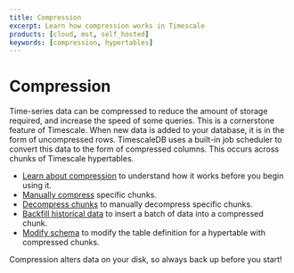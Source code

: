 ```yaml
---
title: Compression
excerpt: Learn how compression works in Timescale
products: [cloud, mst, self_hosted]
keywords: [compression, hypertables]
---
```


# Compression

Time-series data can be compressed to reduce the amount of storage required, and
increase the speed of some queries. This is a cornerstone feature of
Timescale. When new data is added to your database, it is in the form of
uncompressed rows. TimescaleDB uses a built-in job scheduler to convert this
data to the form of compressed columns. This occurs across chunks of Timescale
hypertables.

*   [Learn about compression][compression] to understand how it works before you
    begin using it.
*   [Manually compress][manual-compression] specific chunks.
*   [Decompress chunks][decompress-chunks] to manually decompress specific chunks.
*   [Backfill historical data][backfill-historical] to insert a batch of data
    into a compressed chunk.
*   [Modify schema][modify-schema] to modify the table definition for a
    hypertable with compressed chunks.

<Highlight type="warning">
Compression alters data on your disk, so always back up before you start!
</Highlight>

[backfill-historical]: /use-timescale/:currentVersion:/compression/backfill-historical-data
[compression]: /use-timescale/:currentVersion:/compression/about-compression
[decompress-chunks]: /use-timescale/:currentVersion:/compression/decompress-chunks
[manual-compression]: /use-timescale/:currentVersion:/compression/manually-compress-chunks
[modify-schema]: /use-timescale/:currentVersion:/compression/modify-a-schema
